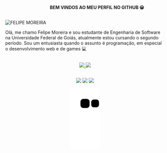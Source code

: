 <div align="center">⠀⠀⠀⠀⠀⠀⠀
	<b> BEM VINDOS AO MEU PERFIL NO GITHUB 😀 </b>
</div>

<div align="center">⠀⠀⠀⠀⠀⠀⠀
	
	
	
</div>

![FELIPE MOREIRA](https://user-images.githubusercontent.com/93204665/144315779-eceba104-4f91-47db-ab08-6bd67ac9b656.png)
					

Olá, me chamo Felipe Moreira e sou estudante de Engenharia de Software na Universidade Federal de Goiás,
atualmente estou cursando o segundo período. Sou um entusiasta quando o assunto é programação, em especial
o desenvolvimento web e de games 💻

##

<div align="center">
  <a href="https://github.com/soft-felipe">
  <img height="150em" src="https://github-readme-stats.vercel.app/api?username=soft-felipe&show_icons=true&theme=dark&include_all_commits=true&count_private=true"/>
  <img height="150em" src="https://github-readme-stats.vercel.app/api/top-langs/?username=soft-felipe&layout=compact&langs_count=7&theme=dark"/>
</div>
	
##

<div align="center"> 
  
  <a href="https://instagram.com/_sorriso0" target="_blank"><img src="https://img.shields.io/badge/-Instagram-%23E4405F?style=for-the-badge&logo=instagram&logoColor=white" target="_blank"></a> 
  <a href = "mailto:felipem791@@gmail.com"><img src="https://img.shields.io/badge/-Gmail-%23333?style=for-the-badge&logo=gmail&logoColor=white" target="_blank"></a>
  <a href="https://www.linkedin.com/in/eu-felipemoreira" target="_blank"><img src="https://img.shields.io/badge/-LinkedIn-%230077B5?style=for-the-badge&logo=linkedin&logoColor=white" target="_blank"></a> 
	
![Snake animation](https://github.com/soft-felipe/soft-felipe/blob/output/github-contribution-grid-snake.svg)
 
</div>
